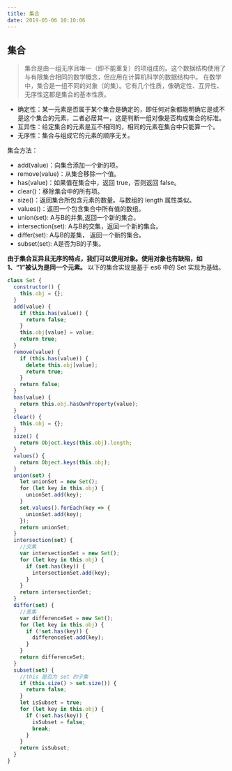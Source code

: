 ```yaml
---
title: 集合
date: 2019-05-06 10:10:06
---
```


## 集合

> 集合是由一组无序且唯一（即不能重复）的项组成的。这个数据结构使用了与有限集合相同的数学概念，但应用在计算机科学的数据结构中。
> 在数学中，集合是一组不同的对象（的集）。它有几个性质，像确定性、互异性、无序性这都是集合的基本性质。

- 确定性：某一元素是否属于某个集合是确定的，即任何对象都能明确它是或不是这个集合的元素，二者必居其一，这是判断一组对像是否构成集合的标准。
- 互异性：给定集合的元素是互不相同的，相同的元素在集合中只能算一个。
- 无序性：集合与组成它的元素的顺序无关。

集合方法：

- add(value)：向集合添加一个新的项。
- remove(value)：从集合移除一个值。
- has(value)：如果值在集合中，返回 true，否则返回 false。
- clear()：移除集合中的所有项。
- size()：返回集合所包含元素的数量。与数组的 length 属性类似。
- values()：返回一个包含集合中所有值的数组。
- union(set): A与B的并集,返回一个新的集合。
- intersection(set): A与B的交集，返回一个新的集合。
- differ(set): A与B的差集， 返回一个新的集合。
- subset(set):  A是否为B的子集。

**由于集合互异且无序的特点，我们可以使用对象。使用对象也有缺陷，如 1、“1”被认为是同一个元素。**
以下的集合实现是基于 es6 中的 Set 实现为基础。

```js
class Set {
  constructor() {
    this.obj = {};
  }
  add(value) {
    if (this.has(value)) {
      return false;
    }
    this.obj[value] = value;
    return true;
  }
  remove(value) {
    if (this.has(value)) {
      delete this.obj[value];
      return true;
    }
    return false;
  }
  has(value) {
    return this.obj.hasOwnProperty(value);
  }
  clear() {
    this.obj = {};
  }
  size() {
    return Object.keys(this.obj).length;
  }
  values() {
    return Object.keys(this.obj);
  }
  union(set) {
    let unionSet = new Set();
    for (let key in this.obj) {
      unionSet.add(key);
    }
    set.values().forEach(key => {
      unionSet.add(key);
    });
    return unionSet;
  }
  intersection(set) {
    //交集
    var intersectionSet = new Set();
    for (let key in this.obj) {
      if (set.has(key)) {
        intersectionSet.add(key);
      }
    }
    return intersectionSet;
  }
  differ(set) {
    //差集
    var differenceSet = new Set();
    for (let key in this.obj) {
      if (!set.has(key)) {
        differenceSet.add(key);
      }
    }
    return differenceSet;
  }
  subset(set) {
    //this 是否为 set 的子集
    if (this.size() > set.size()) {
      return false;
    }
    let isSubset = true;
    for (let key in this.obj) {
      if (!set.has(key)) {
        isSubset = false;
        break;
      }
    }
    return isSubset;
  }
}
```
